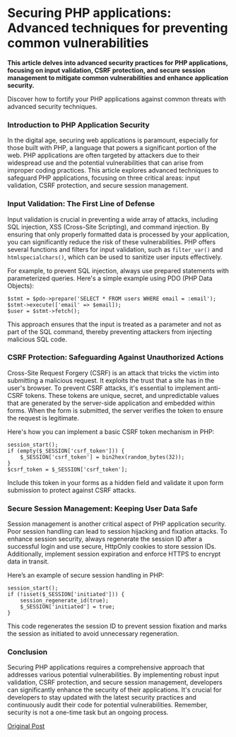 # Securing PHP applications: Advanced techniques for preventing common vulnerabilities

<p><strong>This article delves into advanced security practices for PHP applications, focusing on input validation, CSRF protection, and secure session management to mitigate common vulnerabilities and enhance application security.</strong><p>Discover how to fortify your PHP applications against common threats with advanced security techniques.</p><div><h3>Introduction to PHP Application Security</h3></p>
<p>In the digital age, securing web applications is paramount, especially for those built with PHP, a language that powers a significant portion of the web. PHP applications are often targeted by attackers due to their widespread use and the potential vulnerabilities that can arise from improper coding practices. This article explores advanced techniques to safeguard PHP applications, focusing on three critical areas: input validation, CSRF protection, and secure session management.</p>
<h3>Input Validation: The First Line of Defense</h3>
<p>Input validation is crucial in preventing a wide array of attacks, including SQL injection, XSS (Cross-Site Scripting), and command injection. By ensuring that only properly formatted data is processed by your application, you can significantly reduce the risk of these vulnerabilities. PHP offers several functions and filters for input validation, such as <code>filter_var()</code> and <code>htmlspecialchars()</code>, which can be used to sanitize user inputs effectively.</p>
<p>For example, to prevent SQL injection, always use prepared statements with parameterized queries. Here's a simple example using PDO (PHP Data Objects):</p>
<pre><code>$stmt = $pdo->prepare('SELECT * FROM users WHERE email = :email');
$stmt->execute(['email' => $email]);
$user = $stmt->fetch();</code></pre>
<p>This approach ensures that the input is treated as a parameter and not as part of the SQL command, thereby preventing attackers from injecting malicious SQL code.</p>
<h3>CSRF Protection: Safeguarding Against Unauthorized Actions</h3>
<p>Cross-Site Request Forgery (CSRF) is an attack that tricks the victim into submitting a malicious request. It exploits the trust that a site has in the user's browser. To prevent CSRF attacks, it's essential to implement anti-CSRF tokens. These tokens are unique, secret, and unpredictable values that are generated by the server-side application and embedded within forms. When the form is submitted, the server verifies the token to ensure the request is legitimate.</p>
<p>Here's how you can implement a basic CSRF token mechanism in PHP:</p>
<pre><code>session_start();
if (empty($_SESSION['csrf_token'])) {
    $_SESSION['csrf_token'] = bin2hex(random_bytes(32));
}
$csrf_token = $_SESSION['csrf_token'];
</code></pre>
<p>Include this token in your forms as a hidden field and validate it upon form submission to protect against CSRF attacks.</p>
<h3>Secure Session Management: Keeping User Data Safe</h3>
<p>Session management is another critical aspect of PHP application security. Poor session handling can lead to session hijacking and fixation attacks. To enhance session security, always regenerate the session ID after a successful login and use secure, HttpOnly cookies to store session IDs. Additionally, implement session expiration and enforce HTTPS to encrypt data in transit.</p>
<p>Here’s an example of secure session handling in PHP:</p>
<pre><code>session_start();
if (!isset($_SESSION['initiated'])) {
    session_regenerate_id(true);
    $_SESSION['initiated'] = true;
}
</code></pre>
<p>This code regenerates the session ID to prevent session fixation and marks the session as initiated to avoid unnecessary regeneration.</p>
<h3>Conclusion</h3>
<p>Securing PHP applications requires a comprehensive approach that addresses various potential vulnerabilities. By implementing robust input validation, CSRF protection, and secure session management, developers can significantly enhance the security of their applications. It's crucial for developers to stay updated with the latest security practices and continuously audit their code for potential vulnerabilities. Remember, security is not a one-time task but an ongoing process.</p></div>

[Original Post](https://dantweb.dev/?p=699)
